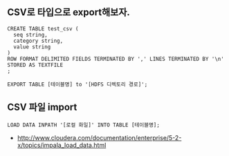 ## CSV로 타입으로 export해보자.
```
CREATE TABLE test_csv (
  seq string,
  category string,
  value string
)
ROW FORMAT DELIMITED FIELDS TERMINATED BY ',' LINES TERMINATED BY '\n'    
STORED AS TEXTFILE
;

EXPORT TABLE [테이블명] to '[HDFS 디렉토리 경로]';
```

## CSV 파일 import
```
LOAD DATA INPATH '[로컬 화일]' INTO TABLE [테이블명];
```
- http://www.cloudera.com/documentation/enterprise/5-2-x/topics/impala_load_data.html
